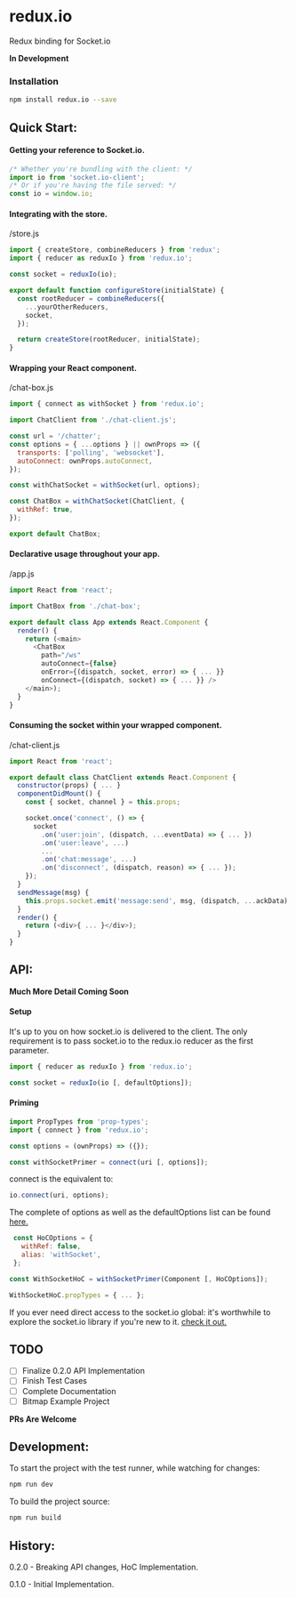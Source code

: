# redux.io

Redux binding for Socket.io

__In Development__

### Installation

```bash
npm install redux.io --save
```

## Quick Start:

#### Getting your reference to Socket.io.

```javascript
/* Whether you're bundling with the client: */
import io from 'socket.io-client';
/* Or if you're having the file served: */
const io = window.io;
```

#### Integrating with the store.

/store.js
```javascript
import { createStore, combineReducers } from 'redux';
import { reducer as reduxIo } from 'redux.io';

const socket = reduxIo(io);

export default function configureStore(initialState) {
  const rootReducer = combineReducers({
    ...yourOtherReducers,
    socket,
  });

  return createStore(rootReducer, initialState);
}
```

#### Wrapping your React component.

/chat-box.js
```javascript
import { connect as withSocket } from 'redux.io';

import ChatClient from './chat-client.js';

const url = '/chatter';
const options = { ...options } || ownProps => ({
  transports: ['polling', 'websocket'],
  autoConnect: ownProps.autoConnect,
});

const withChatSocket = withSocket(url, options);

const ChatBox = withChatSocket(ChatClient, {
  withRef: true,
});

export default ChatBox;
```

#### Declarative usage throughout your app.

/app.js
```javascript
import React from 'react';

import ChatBox from './chat-box';

export default class App extends React.Component {
  render() {
    return (<main>
      <ChatBox
        path="/ws"
        autoConnect={false}
        onError={(dispatch, socket, error) => { ... }}
        onConnect={(dispatch, socket) => { ... }} />
    </main>);
  }
}
```

#### Consuming the socket within your wrapped component.

/chat-client.js
```javascript
import React from 'react';

export default class ChatClient extends React.Component {
  constructor(props) { ... }
  componentDidMount() {
    const { socket, channel } = this.props;

    socket.once('connect', () => {
      socket
        .on('user:join', (dispatch, ...eventData) => { ... })
        .on('user:leave', ...)
        ...
        .on('chat:message', ...)
        .on('disconnect', (dispatch, reason) => { ... });
    });
  }
  sendMessage(msg) {
    this.props.socket.emit('message:send', msg, (dispatch, ...ackData) => { ... });
  }
  render() {
    return (<div>{ ... }</div>);
  }
}
```

## API:

__Much More Detail Coming Soon__

#### Setup

It's up to you on how socket.io is delivered to the client.
The only requirement is to pass socket.io to the redux.io reducer as the first parameter.

```javascript
import { reducer as reduxIo } from 'redux.io';

const socket = reduxIo(io [, defaultOptions]);
```
#### Priming

```javascript
import PropTypes from 'prop-types';
import { connect } from 'redux.io';

const options = (ownProps) => ({});

const withSocketPrimer = connect(uri [, options]);
```
connect  is the equivalent to:
```javascript
io.connect(uri, options);
```

The complete of options as well as the defaultOptions list can be found [here.](https://github.com/socketio/socket.io-client/blob/master/docs/API.md#new-managerurl-options)

```javascript
 const HoCOptions = {
   withRef: false,
   alias: 'withSocket',
 };

const WithSocketHoC = withSocketPrimer(Component [, HoCOptions]);

WithSocketHoC.propTypes = { ... };
```

If you ever need direct access to the socket.io global:
it's worthwhile to explore the socket.io library if you're new to it.
[check it out.](https://github.com/socketio/socket.io-client/blob/master/docs/API.md)

## TODO

- [ ] Finalize 0.2.0 API Implementation
- [ ] Finish Test Cases
- [ ] Complete Documentation
- [ ] Bitmap Example Project

__PRs Are Welcome__

## Development:

To start the project with the test runner, while watching for changes:

```bash
npm run dev
```

To build the project source:

```bash
npm run build
```

## History:

0.2.0 - Breaking API changes, HoC Implementation.

0.1.0 - Initial Implementation.
